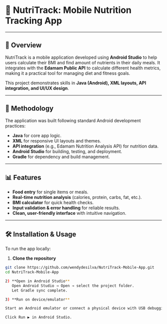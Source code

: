 # 📱 NutriTrack: Mobile Nutrition Tracking App

---

## 📖 Overview

NutriTrack is a mobile application developed using **Android Studio** to help users calculate their BMI and find amount of nutrients in their daily meals. 
It integrates with the **Edamam Public API** to calculate different health metrics, making it a practical tool for managing diet and fitness goals.

This project demonstrates skills in **Java (Android), XML layouts, API integration, and UI/UX design**.

---

## 🧪 Methodology

The application was built following standard Android development practices:

- **Java** for core app logic.  
- **XML** for responsive UI layouts and themes.  
- **API integration** (e.g., Edamam Nutrition Analysis API) for nutrition data.  
- **Android Studio** for building, testing, and deployment.  
- **Gradle** for dependency and build management.

---

## 📊 Features

- **Food entry** for single items or meals.  
- **Real-time nutrition analysis** (calories, protein, carbs, fat, etc.).  
- **BMI calculator** for quick health checks.  
- **Input validation & error handling** for reliable results.  
- **Clean, user-friendly interface** with intuitive navigation.

---

## 🛠️ Installation & Usage

To run the app locally:

1) **Clone the repository**
```bash
git clone https://github.com/wendydesilva/NutriTrack-Mobile-App.git
cd NutriTrack-Mobile-App

2) **Open in Android Studio**
   Open Android Studio → Open → select the project folder.
   Let Gradle sync complete.

3) **Run on device/emulator**

Start an Android emulator or connect a physical device with USB debugging enabled.

Click Run ▶ in Android Studio.


















